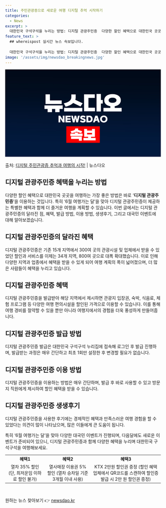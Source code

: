 ```yaml
---
title: 주민관광증으로 새로운 여행 디지털 추억 시작하기
categories:
  - News
excerpt: >
  대한민국 구석구석을 누리는 방법: 디지털 관광주민증  다양한 할인 혜택으로 대한민국 곳곳을 여행하는 가장 좋…
feature_text: >
  ## whereispost 실시간 뉴스 속보입니다.

  대한민국 구석구석을 누리는 방법: 디지털 관광주민증  다양한 할인 혜택으로 대한민국 곳곳을 여행하는 가장 좋…
image: '/assets/img/newsdao_breakingnews.jpg'
---
```


![뉴스다오 속보](/assets/img/newsdao_breakingnews.jpg)

<p>출처: <a href="https://newsdao.kr/4123" rel="dofollow">디지털 주민관광증 추억과 여행의 시작!</a> | 뉴스다오</p>

<h2 data-ke-size="size26">디지털 관광주민증 혜택을 누리는 방법</h2>
<p data-ke-size="size16">다양한 할인 혜택으로 대한민국 곳곳을 여행하는 가장 좋은 방법은 바로 ‘<b>디지털 관광주민증</b>’을 이용하는 것입니다. 특히 ‘6월 여행가는 달’을 맞아 디지털 관광주민증이 제공하는 특별한 혜택과 함께 더 즐거운 여행을 계획할 수 있습니다. 이번 글에서는 디지털 관광주민증의 달라진 점, 혜택, 발급 방법, 이용 방법, 생생후기, 그리고 대국민 이벤트에 대해 알아보겠습니다.</p>

<h2 data-ke-size="size26">디지털 관광주민증의 달라진 혜택</h2>
<p data-ke-size="size16">디지털 관광주민증은 기존 15개 지역에서 300여 곳의 관광시설 및 업체에서 받을 수 있었던 할인과 서비스를 이제는 34개 지역, 800여 곳으로 대폭 확대했습니다. 이로 인해 다양한 지역과 업종에서 혜택을 받을 수 있게 되어 여행 계획의 폭이 넓어졌으며, 더 많은 사람들이 혜택을 누리고 있습니다.</p>

<h2 data-ke-size="size26">디지털 관광주민증 혜택</h2>
<p data-ke-size="size16">디지털 관광주민증을 발급받아 해당 지역에서 제시하면 관광지 입장권, 숙박, 식음료, 체험 프로그램 등 다양한 여행 편의시설을 할인된 가격으로 이용할 수 있습니다. 이를 통해 여행 경비를 절약할 수 있을 뿐만 아니라 여행지에서의 경험을 더욱 풍성하게 만들어줍니다.</p>

<h2 data-ke-size="size26">디지털 관광주민증 발급 방법</h2>
<p data-ke-size="size16">디지털 관광주민증 발급은 대한민국 구석구석 누리집에 접속해 로그인 후 발급 진행하며, 발급받는 과정은 매우 간단하고 최초 1회만 설정한 후 변경할 필요가 없습니다.</p>

<h2 data-ke-size="size26">디지털 관광주민증 이용 방법</h2>
<p data-ke-size="size16">디지털 관광주민증을 이용하는 방법은 매우 간단하며, 발급 후 바로 사용할 수 있고 방문지 직원에게 제시하여 할인 혜택을 받을 수 있습니다.</p>

<h2 data-ke-size="size26">디지털 관광주민증 생생후기</h2>
<p data-ke-size="size16">디지털 관광주민증을 사용한 후기에는 경제적인 혜택과 만족스러운 여행 경험을 할 수 있었다는 의견이 많이 나타났으며, 많은 이들에게 큰 도움이 됩니다.</p>

<p data-ke-size="size16">특히 ‘6월 여행가는 달’을 맞아 다양한 대국민 이벤트가 진행되며, 다음달에도 새로운 이벤트가 준비되어 있으니, 디지털 관광주민증과 함께 다양한 혜택을 누리며 대한민국 구석구석을 여행해보세요.</p>
<table>
	<tbody>
		<tr>
			<td style="text-align: center; height: 17px;"><b>혜택1</b></td>
			<td style="text-align: center; height: 17px;"><b>혜택2</b></td>
			<td style="text-align: center; height: 17px;"><b>혜택3</b></td>
		</tr>
		<tr>
			<td style="text-align: center; height: 38px;">열차 35% 할인 (단, 최저운임 이하로 할인 불가)</td>
			<td style="text-align: center; height: 38px;">열사매장 이용권 5% 할인 (열차 승차일 기준 3개월 이내 사용)</td>
			<td style="text-align: center; height: 38px;">KTX 2만원 할인권 증정 (할인 혜택 업체에서 QR코드를 스캔하여 할인증 발급 시 2만 원 할인권 증정)</td>
		</tr>
	</tbody>
</table>
<p data-ke-size="size16">&nbsp;</p> 

원하는 뉴스 찾아보기 👉 <a href="https://newsdao.kr" rel="dofollow">newsdao.kr</a>


